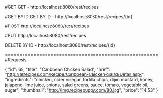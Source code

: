 #GET
GET - http://localhost:8080/rest/recipes

#GET BY ID
GET BY ID - http://localhost:8080/rest/recipes/{id}

#POST
http://localhost:8080/rest/recipes

#PUT
http://localhost:8080/rest/recipes

DELETE BY ID - http://localhost:8080/rest/recipes/{id}

======================================================
#Requests

{
"id": 69,
"title": "Caribbean Chicken Salad",
"href": "http://allrecipes.com/Recipe/Caribbean-Chicken-Salad/Detail.aspx",
"ingredients": "chicken, cider vinegar, tortilla chips, dijon mustard, honey, jalapeno, lime juice, onions, salad greens, sauce, tomato, vegetable oil, sugar",
"thumbnail": "http://img.recipepuppy.com/80.jpg",
"price": "14.53"
}